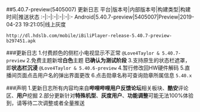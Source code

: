 ##5.40.7-preview(5405007) 更新日志
平台|版本号|内部版本号|构建类型|构建时间|推送状态
:-|:-|:-|:-|:-|:-
Android|5.40.7-preview|5405007|Preview|2019-04-23 19:21:05|线上灰度

`http://dl.hdslb.com/mobile/iBiliPlayer-release-5.40.7-preview-b297451.apk`

###更新日志
1.付费颜色的侧栏小电视显示不正常 `@Love4Taylor & 5.40.7-preview`
2.免费主题新增**白色**主题 **已确认为测试阶段**
3.支持原生的状态栏遮罩，即**状态栏沉浸** `@Love4Taylor & 5.40.6-preview`
4.暂行修改回HW硬件解码
5.直播间页面点击用户名的弹出界面更改
6.点击勋章名称可查询勋章所属信息 `5.40.x`

###声明
1.更新日志所有内容均来自**哔哩哔哩用户反馈论坛**相关板块、**酷安**评论区、**用户**挖掘
2.部分更新针对**特殊机型**、**灰度用户**、**功能调整**可能无法100%体验到，请等待二次调整或者全量推送